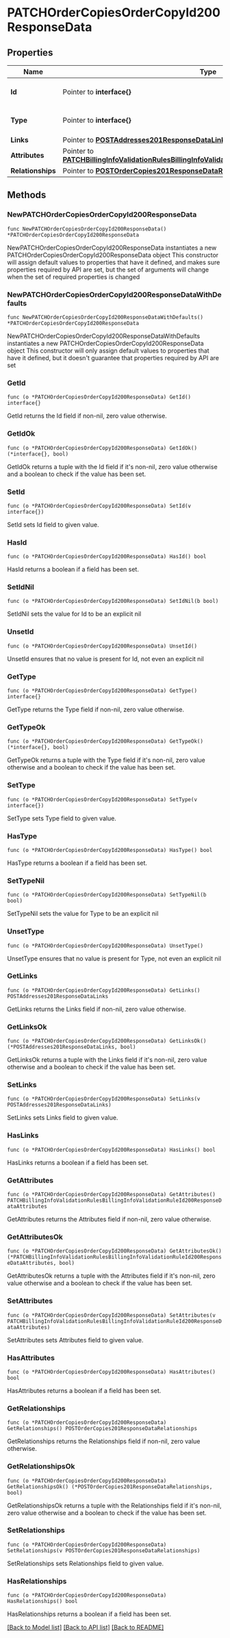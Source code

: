 # PATCHOrderCopiesOrderCopyId200ResponseData

## Properties

Name | Type | Description | Notes
------------ | ------------- | ------------- | -------------
**Id** | Pointer to **interface{}** | The resource&#39;s id | [optional] 
**Type** | Pointer to **interface{}** | The resource&#39;s type | [optional] 
**Links** | Pointer to [**POSTAddresses201ResponseDataLinks**](POSTAddresses201ResponseDataLinks.md) |  | [optional] 
**Attributes** | Pointer to [**PATCHBillingInfoValidationRulesBillingInfoValidationRuleId200ResponseDataAttributes**](PATCHBillingInfoValidationRulesBillingInfoValidationRuleId200ResponseDataAttributes.md) |  | [optional] 
**Relationships** | Pointer to [**POSTOrderCopies201ResponseDataRelationships**](POSTOrderCopies201ResponseDataRelationships.md) |  | [optional] 

## Methods

### NewPATCHOrderCopiesOrderCopyId200ResponseData

`func NewPATCHOrderCopiesOrderCopyId200ResponseData() *PATCHOrderCopiesOrderCopyId200ResponseData`

NewPATCHOrderCopiesOrderCopyId200ResponseData instantiates a new PATCHOrderCopiesOrderCopyId200ResponseData object
This constructor will assign default values to properties that have it defined,
and makes sure properties required by API are set, but the set of arguments
will change when the set of required properties is changed

### NewPATCHOrderCopiesOrderCopyId200ResponseDataWithDefaults

`func NewPATCHOrderCopiesOrderCopyId200ResponseDataWithDefaults() *PATCHOrderCopiesOrderCopyId200ResponseData`

NewPATCHOrderCopiesOrderCopyId200ResponseDataWithDefaults instantiates a new PATCHOrderCopiesOrderCopyId200ResponseData object
This constructor will only assign default values to properties that have it defined,
but it doesn't guarantee that properties required by API are set

### GetId

`func (o *PATCHOrderCopiesOrderCopyId200ResponseData) GetId() interface{}`

GetId returns the Id field if non-nil, zero value otherwise.

### GetIdOk

`func (o *PATCHOrderCopiesOrderCopyId200ResponseData) GetIdOk() (*interface{}, bool)`

GetIdOk returns a tuple with the Id field if it's non-nil, zero value otherwise
and a boolean to check if the value has been set.

### SetId

`func (o *PATCHOrderCopiesOrderCopyId200ResponseData) SetId(v interface{})`

SetId sets Id field to given value.

### HasId

`func (o *PATCHOrderCopiesOrderCopyId200ResponseData) HasId() bool`

HasId returns a boolean if a field has been set.

### SetIdNil

`func (o *PATCHOrderCopiesOrderCopyId200ResponseData) SetIdNil(b bool)`

 SetIdNil sets the value for Id to be an explicit nil

### UnsetId
`func (o *PATCHOrderCopiesOrderCopyId200ResponseData) UnsetId()`

UnsetId ensures that no value is present for Id, not even an explicit nil
### GetType

`func (o *PATCHOrderCopiesOrderCopyId200ResponseData) GetType() interface{}`

GetType returns the Type field if non-nil, zero value otherwise.

### GetTypeOk

`func (o *PATCHOrderCopiesOrderCopyId200ResponseData) GetTypeOk() (*interface{}, bool)`

GetTypeOk returns a tuple with the Type field if it's non-nil, zero value otherwise
and a boolean to check if the value has been set.

### SetType

`func (o *PATCHOrderCopiesOrderCopyId200ResponseData) SetType(v interface{})`

SetType sets Type field to given value.

### HasType

`func (o *PATCHOrderCopiesOrderCopyId200ResponseData) HasType() bool`

HasType returns a boolean if a field has been set.

### SetTypeNil

`func (o *PATCHOrderCopiesOrderCopyId200ResponseData) SetTypeNil(b bool)`

 SetTypeNil sets the value for Type to be an explicit nil

### UnsetType
`func (o *PATCHOrderCopiesOrderCopyId200ResponseData) UnsetType()`

UnsetType ensures that no value is present for Type, not even an explicit nil
### GetLinks

`func (o *PATCHOrderCopiesOrderCopyId200ResponseData) GetLinks() POSTAddresses201ResponseDataLinks`

GetLinks returns the Links field if non-nil, zero value otherwise.

### GetLinksOk

`func (o *PATCHOrderCopiesOrderCopyId200ResponseData) GetLinksOk() (*POSTAddresses201ResponseDataLinks, bool)`

GetLinksOk returns a tuple with the Links field if it's non-nil, zero value otherwise
and a boolean to check if the value has been set.

### SetLinks

`func (o *PATCHOrderCopiesOrderCopyId200ResponseData) SetLinks(v POSTAddresses201ResponseDataLinks)`

SetLinks sets Links field to given value.

### HasLinks

`func (o *PATCHOrderCopiesOrderCopyId200ResponseData) HasLinks() bool`

HasLinks returns a boolean if a field has been set.

### GetAttributes

`func (o *PATCHOrderCopiesOrderCopyId200ResponseData) GetAttributes() PATCHBillingInfoValidationRulesBillingInfoValidationRuleId200ResponseDataAttributes`

GetAttributes returns the Attributes field if non-nil, zero value otherwise.

### GetAttributesOk

`func (o *PATCHOrderCopiesOrderCopyId200ResponseData) GetAttributesOk() (*PATCHBillingInfoValidationRulesBillingInfoValidationRuleId200ResponseDataAttributes, bool)`

GetAttributesOk returns a tuple with the Attributes field if it's non-nil, zero value otherwise
and a boolean to check if the value has been set.

### SetAttributes

`func (o *PATCHOrderCopiesOrderCopyId200ResponseData) SetAttributes(v PATCHBillingInfoValidationRulesBillingInfoValidationRuleId200ResponseDataAttributes)`

SetAttributes sets Attributes field to given value.

### HasAttributes

`func (o *PATCHOrderCopiesOrderCopyId200ResponseData) HasAttributes() bool`

HasAttributes returns a boolean if a field has been set.

### GetRelationships

`func (o *PATCHOrderCopiesOrderCopyId200ResponseData) GetRelationships() POSTOrderCopies201ResponseDataRelationships`

GetRelationships returns the Relationships field if non-nil, zero value otherwise.

### GetRelationshipsOk

`func (o *PATCHOrderCopiesOrderCopyId200ResponseData) GetRelationshipsOk() (*POSTOrderCopies201ResponseDataRelationships, bool)`

GetRelationshipsOk returns a tuple with the Relationships field if it's non-nil, zero value otherwise
and a boolean to check if the value has been set.

### SetRelationships

`func (o *PATCHOrderCopiesOrderCopyId200ResponseData) SetRelationships(v POSTOrderCopies201ResponseDataRelationships)`

SetRelationships sets Relationships field to given value.

### HasRelationships

`func (o *PATCHOrderCopiesOrderCopyId200ResponseData) HasRelationships() bool`

HasRelationships returns a boolean if a field has been set.


[[Back to Model list]](../README.md#documentation-for-models) [[Back to API list]](../README.md#documentation-for-api-endpoints) [[Back to README]](../README.md)



